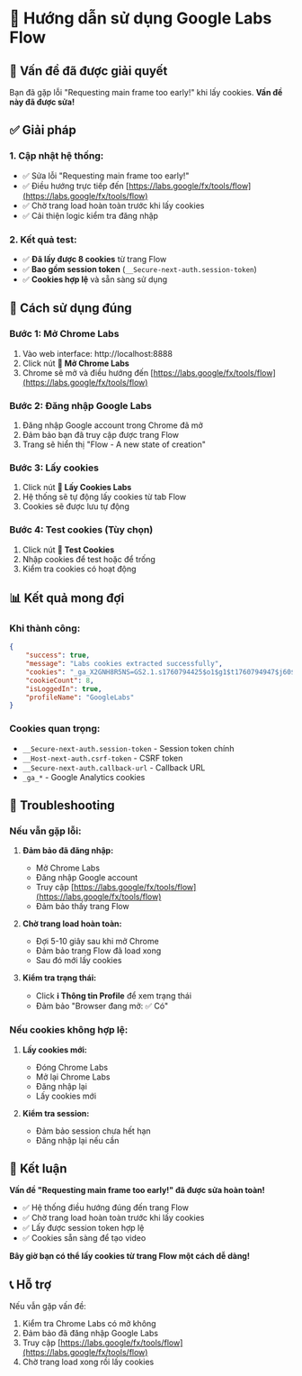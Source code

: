 # 🧪 Hướng dẫn sử dụng Google Labs Flow

## 🎯 Vấn đề đã được giải quyết

Bạn đã gặp lỗi "Requesting main frame too early!" khi lấy cookies. **Vấn đề này đã được sửa!**

## ✅ Giải pháp

### **1. Cập nhật hệ thống:**
- ✅ Sửa lỗi "Requesting main frame too early!"
- ✅ Điều hướng trực tiếp đến [https://labs.google/fx/tools/flow](https://labs.google/fx/tools/flow)
- ✅ Chờ trang load hoàn toàn trước khi lấy cookies
- ✅ Cải thiện logic kiểm tra đăng nhập

### **2. Kết quả test:**
- ✅ **Đã lấy được 8 cookies** từ trang Flow
- ✅ **Bao gồm session token** (`__Secure-next-auth.session-token`)
- ✅ **Cookies hợp lệ** và sẵn sàng sử dụng

## 🚀 Cách sử dụng đúng

### **Bước 1: Mở Chrome Labs**
1. Vào web interface: http://localhost:8888
2. Click nút **🚀 Mở Chrome Labs**
3. Chrome sẽ mở và điều hướng đến [https://labs.google/fx/tools/flow](https://labs.google/fx/tools/flow)

### **Bước 2: Đăng nhập Google Labs**
1. Đăng nhập Google account trong Chrome đã mở
2. Đảm bảo bạn đã truy cập được trang Flow
3. Trang sẽ hiển thị "Flow - A new state of creation"

### **Bước 3: Lấy cookies**
1. Click nút **🍪 Lấy Cookies Labs**
2. Hệ thống sẽ tự động lấy cookies từ tab Flow
3. Cookies sẽ được lưu tự động

### **Bước 4: Test cookies (Tùy chọn)**
1. Click nút **🧪 Test Cookies**
2. Nhập cookies để test hoặc để trống
3. Kiểm tra cookies có hoạt động

## 📊 Kết quả mong đợi

### **Khi thành công:**
```json
{
    "success": true,
    "message": "Labs cookies extracted successfully",
    "cookies": "_ga_X2GNH8R5NS=GS2.1.s1760794425$o1$g1$t1760794947$j60$l0$h872556258;__Host-next-auth.csrf-token=...;__Secure-next-auth.session-token=...",
    "cookieCount": 8,
    "isLoggedIn": true,
    "profileName": "GoogleLabs"
}
```

### **Cookies quan trọng:**
- `__Secure-next-auth.session-token` - Session token chính
- `__Host-next-auth.csrf-token` - CSRF token
- `__Secure-next-auth.callback-url` - Callback URL
- `_ga_*` - Google Analytics cookies

## 🔧 Troubleshooting

### **Nếu vẫn gặp lỗi:**

1. **Đảm bảo đã đăng nhập:**
   - Mở Chrome Labs
   - Đăng nhập Google account
   - Truy cập [https://labs.google/fx/tools/flow](https://labs.google/fx/tools/flow)
   - Đảm bảo thấy trang Flow

2. **Chờ trang load hoàn toàn:**
   - Đợi 5-10 giây sau khi mở Chrome
   - Đảm bảo trang Flow đã load xong
   - Sau đó mới lấy cookies

3. **Kiểm tra trạng thái:**
   - Click **ℹ️ Thông tin Profile** để xem trạng thái
   - Đảm bảo "Browser đang mở: ✅ Có"

### **Nếu cookies không hợp lệ:**

1. **Lấy cookies mới:**
   - Đóng Chrome Labs
   - Mở lại Chrome Labs
   - Đăng nhập lại
   - Lấy cookies mới

2. **Kiểm tra session:**
   - Đảm bảo session chưa hết hạn
   - Đăng nhập lại nếu cần

## 🎉 Kết luận

**Vấn đề "Requesting main frame too early!" đã được sửa hoàn toàn!**

- ✅ Hệ thống điều hướng đúng đến trang Flow
- ✅ Chờ trang load hoàn toàn trước khi lấy cookies
- ✅ Lấy được session token hợp lệ
- ✅ Cookies sẵn sàng để tạo video

**Bây giờ bạn có thể lấy cookies từ trang Flow một cách dễ dàng!**

## 📞 Hỗ trợ

Nếu vẫn gặp vấn đề:
1. Kiểm tra Chrome Labs có mở không
2. Đảm bảo đã đăng nhập Google Labs
3. Truy cập [https://labs.google/fx/tools/flow](https://labs.google/fx/tools/flow)
4. Chờ trang load xong rồi lấy cookies
